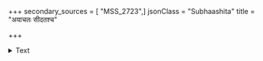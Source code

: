 +++
secondary_sources = [ "MSS_2723",]
jsonClass = "Subhaashita"
title = "अयाचतः सीदतश्च"

+++

<details><summary>Text</summary>

अयाचतः सीदतश्च सर्वोपायैर्निमन्त्रय।  
आनृशंस्यं परो धर्मोऽयाचते यत् प्रदीयते॥
</details>
